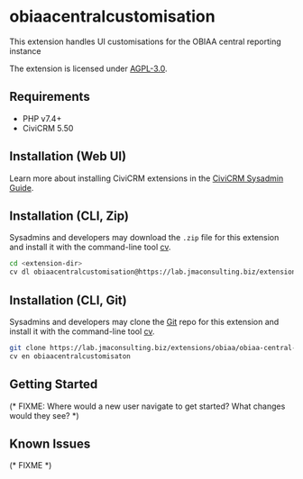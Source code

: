# obiaacentralcustomisation

This extension handles UI customisations for the OBIAA central reporting instance

The extension is licensed under [AGPL-3.0](LICENSE.txt).

## Requirements

* PHP v7.4+
* CiviCRM 5.50

## Installation (Web UI)

Learn more about installing CiviCRM extensions in the [CiviCRM Sysadmin Guide](https://docs.civicrm.org/sysadmin/en/latest/customize/extensions/).

## Installation (CLI, Zip)

Sysadmins and developers may download the `.zip` file for this extension and
install it with the command-line tool [cv](https://github.com/civicrm/cv).

```bash
cd <extension-dir>
cv dl obiaacentralcustomisation@https://lab.jmaconsulting.biz/extensions/obiaa/obiaa-central-customisations/archive/master.zip
```

## Installation (CLI, Git)

Sysadmins and developers may clone the [Git](https://en.wikipedia.org/wiki/Git) repo for this extension and
install it with the command-line tool [cv](https://github.com/civicrm/cv).

```bash
git clone https://lab.jmaconsulting.biz/extensions/obiaa/obiaa-central-customisations.git
cv en obiaacentralcustomisaton
```

## Getting Started

(* FIXME: Where would a new user navigate to get started? What changes would they see? *)

## Known Issues

(* FIXME *)

